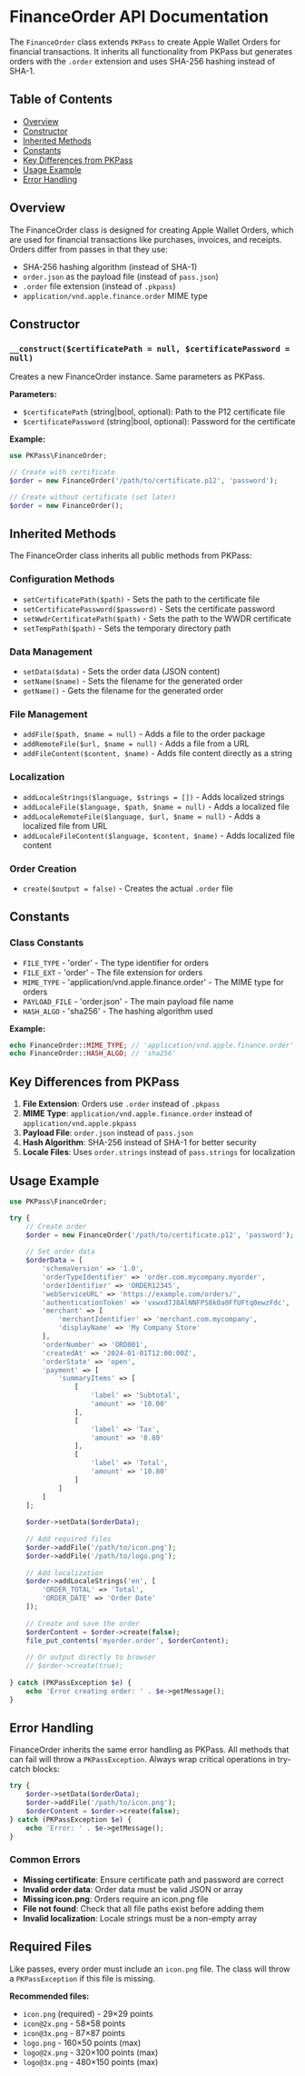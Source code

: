 # FinanceOrder API Documentation

The `FinanceOrder` class extends `PKPass` to create Apple Wallet Orders for financial transactions. It inherits all functionality from PKPass but generates orders with the `.order` extension and uses SHA-256 hashing instead of SHA-1.

## Table of Contents

- [Overview](#overview)
- [Constructor](#constructor)
- [Inherited Methods](#inherited-methods)
- [Constants](#constants)
- [Key Differences from PKPass](#key-differences-from-pkpass)
- [Usage Example](#usage-example)
- [Error Handling](#error-handling)

## Overview

The FinanceOrder class is designed for creating Apple Wallet Orders, which are used for financial transactions like purchases, invoices, and receipts. Orders differ from passes in that they use:

- SHA-256 hashing algorithm (instead of SHA-1)
- `order.json` as the payload file (instead of `pass.json`)
- `.order` file extension (instead of `.pkpass`)
- `application/vnd.apple.finance.order` MIME type

## Constructor

### `__construct($certificatePath = null, $certificatePassword = null)`

Creates a new FinanceOrder instance. Same parameters as PKPass.

**Parameters:**
- `$certificatePath` (string|bool, optional): Path to the P12 certificate file
- `$certificatePassword` (string|bool, optional): Password for the certificate

**Example:**
```php
use PKPass\FinanceOrder;

// Create with certificate
$order = new FinanceOrder('/path/to/certificate.p12', 'password');

// Create without certificate (set later)
$order = new FinanceOrder();
```

## Inherited Methods

The FinanceOrder class inherits all public methods from PKPass:

### Configuration Methods
- `setCertificatePath($path)` - Sets the path to the certificate file
- `setCertificatePassword($password)` - Sets the certificate password
- `setWwdrCertificatePath($path)` - Sets the path to the WWDR certificate
- `setTempPath($path)` - Sets the temporary directory path

### Data Management
- `setData($data)` - Sets the order data (JSON content)
- `setName($name)` - Sets the filename for the generated order
- `getName()` - Gets the filename for the generated order

### File Management
- `addFile($path, $name = null)` - Adds a file to the order package
- `addRemoteFile($url, $name = null)` - Adds a file from a URL
- `addFileContent($content, $name)` - Adds file content directly as a string

### Localization
- `addLocaleStrings($language, $strings = [])` - Adds localized strings
- `addLocaleFile($language, $path, $name = null)` - Adds a localized file
- `addLocaleRemoteFile($language, $url, $name = null)` - Adds a localized file from URL
- `addLocaleFileContent($language, $content, $name)` - Adds localized file content

### Order Creation
- `create($output = false)` - Creates the actual `.order` file

## Constants

### Class Constants

- `FILE_TYPE` - 'order' - The type identifier for orders
- `FILE_EXT` - 'order' - The file extension for orders
- `MIME_TYPE` - 'application/vnd.apple.finance.order' - The MIME type for orders
- `PAYLOAD_FILE` - 'order.json' - The main payload file name
- `HASH_ALGO` - 'sha256' - The hashing algorithm used

**Example:**
```php
echo FinanceOrder::MIME_TYPE; // 'application/vnd.apple.finance.order'
echo FinanceOrder::HASH_ALGO; // 'sha256'
```

## Key Differences from PKPass

1. **File Extension**: Orders use `.order` instead of `.pkpass`
2. **MIME Type**: `application/vnd.apple.finance.order` instead of `application/vnd.apple.pkpass`
3. **Payload File**: `order.json` instead of `pass.json`
4. **Hash Algorithm**: SHA-256 instead of SHA-1 for better security
5. **Locale Files**: Uses `order.strings` instead of `pass.strings` for localization

## Usage Example

```php
use PKPass\FinanceOrder;

try {
    // Create order
    $order = new FinanceOrder('/path/to/certificate.p12', 'password');
    
    // Set order data
    $orderData = [
        'schemaVersion' => '1.0',
        'orderTypeIdentifier' => 'order.com.mycompany.myorder',
        'orderIdentifier' => 'ORDER12345',
        'webServiceURL' => 'https://example.com/orders/',
        'authenticationToken' => 'vxwxd7J8AlNNFPS8k0a0FfUFtq0ewzFdc',
        'merchant' => [
            'merchantIdentifier' => 'merchant.com.mycompany',
            'displayName' => 'My Company Store'
        ],
        'orderNumber' => 'ORD001',
        'createdAt' => '2024-01-01T12:00:00Z',
        'orderState' => 'open',
        'payment' => [
            'summaryItems' => [
                [
                    'label' => 'Subtotal',
                    'amount' => '10.00'
                ],
                [
                    'label' => 'Tax',
                    'amount' => '0.80'
                ],
                [
                    'label' => 'Total',
                    'amount' => '10.80'
                ]
            ]
        ]
    ];
    
    $order->setData($orderData);
    
    // Add required files
    $order->addFile('/path/to/icon.png');
    $order->addFile('/path/to/logo.png');
    
    // Add localization
    $order->addLocaleStrings('en', [
        'ORDER_TOTAL' => 'Total',
        'ORDER_DATE' => 'Order Date'
    ]);
    
    // Create and save the order
    $orderContent = $order->create(false);
    file_put_contents('myorder.order', $orderContent);
    
    // Or output directly to browser
    // $order->create(true);
    
} catch (PKPassException $e) {
    echo 'Error creating order: ' . $e->getMessage();
}
```

## Error Handling

FinanceOrder inherits the same error handling as PKPass. All methods that can fail will throw a `PKPassException`. Always wrap critical operations in try-catch blocks:

```php
try {
    $order->setData($orderData);
    $order->addFile('/path/to/icon.png');
    $orderContent = $order->create(false);
} catch (PKPassException $e) {
    echo 'Error: ' . $e->getMessage();
}
```

### Common Errors

- **Missing certificate**: Ensure certificate path and password are correct
- **Invalid order data**: Order data must be valid JSON or array
- **Missing icon.png**: Orders require an icon.png file
- **File not found**: Check that all file paths exist before adding them
- **Invalid localization**: Locale strings must be a non-empty array

## Required Files

Like passes, every order must include an `icon.png` file. The class will throw a `PKPassException` if this file is missing.

**Recommended files:**
- `icon.png` (required) - 29×29 points
- `icon@2x.png` - 58×58 points  
- `icon@3x.png` - 87×87 points
- `logo.png` - 160×50 points (max)
- `logo@2x.png` - 320×100 points (max)
- `logo@3x.png` - 480×150 points (max)

